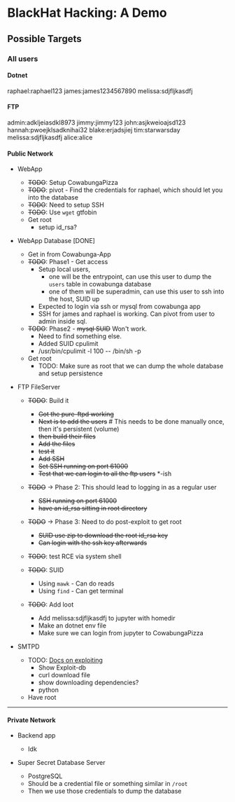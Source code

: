 # BlackHat Hacking: A Demo

## Possible Targets
### All users
#### Dotnet
raphael:raphael123
james:james1234567890
melissa:sdjfljkasdfj

#### FTP
admin:adkljeiasdkl8973
jimmy:jimmy123
john:asjkweioajsd123
hannah:pwoejklsadknihai32
blake:erjadsjiej
tim:starwarsday
melissa:sdjfljkasdfj
alice:alice

#### Public Network
- WebApp
    - ~~TODO~~: Setup CowabungaPizza
    - ~~TODO~~: pivot - Find the credentials for raphael, which should let you into the database
    - ~~TODO~~: Need to setup SSH
    - ~~TODO~~: Use `wget` gtfobin
    - Get root
        - setup id_rsa?

- WebApp Database [DONE]
    - Get in from Cowabunga-App
    - ~~TODO~~: Phase1 - Get access
        - Setup local users, 
            - one will be the entrypoint, can use this user to dump the `users` table in cowabunga database
            - one of them will be superadmin, can use this user to ssh into the host, SUID up
        - Expected to login via ssh or mysql from cowabunga app
        - SSH for james and raphael is working. Can pivot from user to admin inside sql.
    - ~~TODO~~: Phase2 - ~~mysql SUID~~ Won't work.
        - Need to find something else.
        - Added SUID cpulimit
        - /usr/bin/cpulimit -l 100 -- /bin/sh -p
    - Get root
        - TODO: Make sure as root that we can dump the whole database and setup persistence

- FTP FileServer
    - ~~TODO~~: Build it
        - ~~Got the pure-ftpd working~~
        - ~~Next is to add the users~~ # This needs to be done manually once, then it's persistent (volume)
        - ~~then build their files~~
        - ~~Add the files~~
        - ~~test it~~
        - ~~Add SSH~~
        - ~~Set SSH running on port 61000~~
        - ~~Test that we can login to all the ftp users~~ *-ish
    - ~~TODO~~ -> Phase 2: This should lead to logging in as a regular user
        - ~~SSH running on port 61000~~
        - ~~have an id_rsa sitting in root directory~~
    - ~~TODO~~ -> Phase 3: Need to do post-exploit to get root
        - ~~SUID use zip to download the root id_rsa key~~
        - ~~Can login with the ssh key afterwards~~
 
    - ~~TODO~~: test RCE via system shell
    - ~~TODO~~: SUID
        - Using `mawk` - Can do reads
        - Using `find` - Can get terminal
    - ~~TODO~~: Add loot
        - Add melissa:sdjfljkasdfj to jupyter with homedir
        - Make an dotnet env file
        - Make sure we can login from jupyter to CowabungaPizza

- SMTPD
    - TODO: [Docs on exploiting](https://github.com/vulhub/vulhub/tree/master/opensmtpd/CVE-2020-7247)
        - Show Exploit-db
        - curl download file
        - show downloading dependencies?
        - python
    - Have root

--- 
#### Private Network
- Backend app
    - Idk

- Super Secret Database Server
    - PostgreSQL
    - Should be a credential file or something similar in `/root`
    - Then we use those credentials to dump the database
